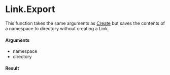 # Link.Export

This function takes the same arguments as [Create](Link.Create.md) but saves the contents of a namespace to directory without
creating a Link.

#### Arguments

- namespace
- directory

#### Result